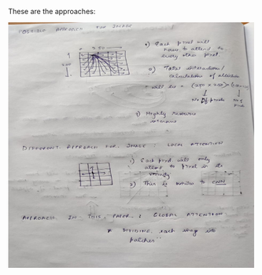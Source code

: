 

These are the approaches:

<!-- ![Approaches](approaches.jpeg) -->
<img align="left" width="500" height="500" rotation=0 src="approach.jpeg">
